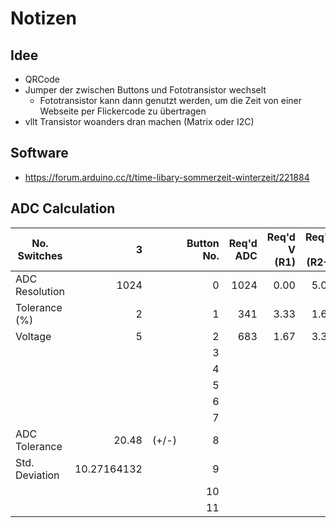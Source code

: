 # Notizen

## Idee

- QRCode
- Jumper der zwischen Buttons und Fototransistor wechselt
    - Fototransistor kann dann genutzt werden, um die Zeit von einer Webseite per Flickercode zu übertragen
- vllt Transistor woanders dran machen (Matrix oder I2C)

## Software
- https://forum.arduino.cc/t/time-libary-sommerzeit-winterzeit/221884


## ADC Calculation
| No. Switches    |           3 |        | Button No. | Req'd ADC | Req'd V (R1) | Req'd V (R2+) | Req'd R | Closest R | Actual V (R1) | Actual V (R2+) | Actual ADC | Diff from prev. | In Tolerance | Current (mA) |
|-----------------|------------:|--------|-----------:|----------:|-------------:|--------------:|--------:|----------:|--------------:|---------------:|-----------:|----------------:|-------------:|-------------:|
| ADC Resolution  |        1024 |        |          0 |      1024 |         0.00 |          5.00 |   47000 |     47000 |          5.00 |           0.00 |          0 |               0 |          N/A |         0.11 |
| Tolerance (%)   |           2 |        |          1 |       341 |         3.33 |          1.67 |   23500 |     24000 |          3.31 |           1.69 |        346 |             346 |          YES |         0.07 |
| Voltage         |           5 |        |          2 |       683 |         1.67 |          3.33 |   70500 |     68000 |          1.69 |           3.31 |        678 |             332 |          YES |         0.04 |
|                 |             |        |          3 |           |              |               |         |           |               |                |            |                 |              |              |
|                 |             |        |          4 |           |              |               |         |           |               |                |            |                 |              |              |
|                 |             |        |          5 |           |              |               |         |           |               |                |            |                 |              |              |
|                 |             |        |          6 |           |              |               |         |           |               |                |            |                 |              |              |
|                 |             |        |          7 |           |              |               |         |           |               |                |            |                 |              |              |
| ADC Tolerance   |       20.48 |  (+/-) |          8 |           |              |               |         |           |               |                |            |                 |              |              |
| Std. Deviation  | 10.27164132 |        |          9 |           |              |               |         |           |               |                |            |                 |              |              |
|                 |             |        |         10 |           |              |               |         |           |               |                |            |                 |              |              |
|                 |             |        |         11 |           |              |               |         |           |               |                |            |                 |              |              |